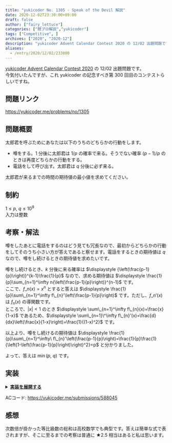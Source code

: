 ```yaml
---
title: "yukicoder No. 1305 - Speak of the Devil 解説"
date: 2020-12-02T23:30:00+09:00
draft: false
author: ["fairy_lettuce"]
categories: ["競プロ解説","yukicoder"]
tags: ["Competitive", ]
archives: ["2020", "2020-12"]
description: "yukicoder Advent Calendar Contest 2020 の 12/02 出題問題です。 今気付いたんですが、これ yukicoder の記念すべき第 300 回目のコンテストらしいですね。 問題リンク https://yukicoder.me/problem…"
aliases:
  - /entry/2020/12/02/233000
---
```


[yukicoder Advent Calendar Contest 2020](https://yukicoder.me/contests/300) の 12/02 出題問題です。  
今気付いたんですが、これ yukicoder の記念すべき第 300 回目のコンテストらしいですね。  

## 問題リンク

https://yukicoder.me/problems/no/1305

## 問題概要

太郎君を呼ぶためにあなたは以下のうちのどちらかの行動をします。

- 噂をする。$1$ 分後に太郎君は $1/p$ の確率で来る。そうでない確率 $(p-1)/p$ のときは再度どちらかの行動をする。
- 電話をして呼び出す。太郎君は $q$ 分後に必ず来る。

太郎君が来るまでの時間の期待値の最小値を求めてください。

## 制約

$1\le p,\ q\le 10^{9}$  
入力は整数  

<!--more-->

## 考察・解法

噂をしたあとに電話をするのはどう見ても冗長なので、最初からどちらかの行動をしてそのうち小さい方が答えであると察せます。電話をするときの期待値は $q$ なので、噂をし続けるときの期待値を求めたいです。  

噂をし続けるとき、$k$ 分後に来る確率は $\displaystyle {\left(\frac{p-1}{p}\right)}^{k-1}\frac{1}{p}$ なので、求める期待値は $\displaystyle \frac{1}{p}\sum_{n=1}^\infty n{\left(\frac{p-1}{p}\right)}^{n-1}$ です。  
ここで、$f\_{n}(x)=x^{n}$ とすると答えは $\displaystyle \frac{1}{p}\sum\_{n=1}^\infty f\_{n}'\left(\frac{p-1}{p}\right)$ です。ただし、$f\_{n}'(x)$ は $f_{n}(x)$ の導関数です。  
ところで、$|x|\lt 1$ のとき $\displaystyle \sum\_{n=1}^\infty f\_{n}(x)=\frac{x}{1-x}$ であるため、$\displaystyle \sum\_{n=1}\^\infty f\_{n}'(x)=\frac{d}{dx}\left(\frac{x}{1-x}\right)=\frac{1}{(1-x)^2}$ です。  

以上より、噂をし続けるの期待値は $\displaystyle \frac{1}{p}\sum\_{n=1}^\infty\ f\_{n}'\left(\frac{p-1}{p}\right)=\frac{1}{p}\frac{1}{\left(1-\left(\frac{p-1}{p}\right)\right)^2}=p$ と分かりました。  

よって、答えは $\min(p,\ q)$ です。  

## 実装

<details><summary><u><b>実装を展開する</b></u></summary>

```cs
		public static void Solve(Scanner cin)
		{
			var (p, q) = cin.ReadValue<long, long>();
			Console.WriteLine(Math.Min(p, q));
		}
```

</details>

ACコード: https://yukicoder.me/submissions/588045  

## 感想

次数倍が掛かった等比級数の総和は高校数学でも典型です。答えは簡単な式で表されますが、そこに至るまでの考察は普通に ★2.5 相当はあると私は思います。